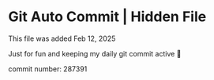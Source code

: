 # Git Auto Commit | Hidden File

This file was added Feb 12, 2025

Just for fun and keeping my daily git commit active 🤪

commit number: 287391
